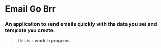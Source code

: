 # Email Go Brr
### An application to send emails quickly with the data you set and template you create.
> This is a **work in progress**.
